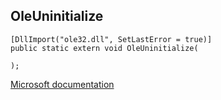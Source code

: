 ## OleUninitialize

```
[DllImport("ole32.dll", SetLastError = true)]
public static extern void OleUninitialize(
   
);
```

[Microsoft documentation](https://docs.microsoft.com/en-us/windows/win32/api/ole2/nf-ole2-oleuninitialize)
